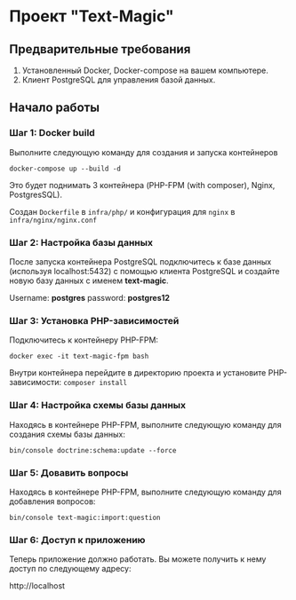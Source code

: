 # **Проект "Text-Magic"**

## **Предварительные требования**

1. Установленный Docker, Docker-compose на вашем компьютере.
2. Клиент PostgreSQL для управления базой данных.


## **Начало работы**

### Шаг 1: Docker build

Выполните следующую команду для создания и запуска контейнеров

`docker-compose up --build -d`

Это будет поднимать 3 контейнера (PHP-FPM (with composer), Nginx, PostgresSQL).

Создан `Dockerfile` в `infra/php/` и конфигурация для `nginx` в `infra/nginx/nginx.conf`

### Шаг 2: Настройка базы данных

После запуска контейнера PostgreSQL подключитесь к базе данных (используя localhost:5432) с помощью клиента PostgreSQL и создайте новую базу данных с именем **text-magic**.

Username: **postgres**
password: **postgres12**

### Шаг 3: Установка PHP-зависимостей

Подключитесь к контейнеру PHP-FPM:

`docker exec -it text-magic-fpm bash`

Внутри контейнера перейдите в директорию проекта и установите PHP-зависимости: `composer install`

### Шаг 4: Настройка схемы базы данных

Находясь в контейнере PHP-FPM, выполните следующую команду для создания схемы базы данных:

`bin/console doctrine:schema:update --force`

### Шаг 5: Довавить вопросы

Находясь в контейнере PHP-FPM, выполните следующую команду для добавления вопросов:

`bin/console text-magic:import:question`

### Шаг 6: Доступ к приложению

Теперь приложение должно работать. Вы можете получить к нему доступ по следующему адресу:

http://localhost